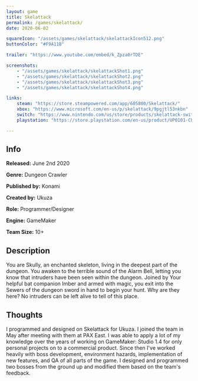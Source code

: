 ```yaml
---
layout: game
title: Skelattack
permalink: /games/skelattack/
date: 2020-06-02

squareIcon: "/assets/games/skelattack/skelattackIcon512.png"
buttonColor: "#F9A11B"

trailer: "https://www.youtube.com/embed/k_Zpza0rTDE"

screenshots:
    - "/assets/games/skelattack/skelattackShot1.png"
    - "/assets/games/skelattack/skelattackShot2.png"
    - "/assets/games/skelattack/skelattackShot3.png"
    - "/assets/games/skelattack/skelattackShot4.png"

links:
    steam: "https://store.steampowered.com/app/605800/Skelattack/"
    xbox: "https://www.microsoft.com/en-us/p/skelattack/9pgjtl53nkbn"
    switch: "https://www.nintendo.com/us/store/products/skelattack-switch/"
    playstation: "https://store.playstation.com/en-us/product/UP0101-CUSA17789_00-SKELATTACK201719"

---
```


## Info
  <p><strong>Released:</strong> June 2nd 2020 </p>
  <p><strong>Genre:</strong> Dungeon Crawler </p>
  <p><strong>Published by:</strong> Konami </p>
  <p><strong>Created by:</strong> Ukuza </p>
  <p><strong>Role:</strong> Programmer/Designer </p>
  <p><strong>Engine:</strong> GameMaker </p>
  <p><strong>Team Size:</strong> 10+ </p>

## Description
You are Skully, an enchanted skeleton, living in the deepest part of the dungeon. You awaken to the terrible sound of the Alarm Bell, letting you know that intruders have been seen within the dungeon. Joined by Your helpful bat companion Imber and armed with magic, you exit into the Sewers of the dungeon sword in hand to begin your hunt. Why are they here? No intruders can be left alive to tell of this place.

## Thoughts
I programmed and designed on Skelattack for Ukuza. I joined the team in May after meeting with them at PAX East. I was able to apply a lot of my knowledge over the years of working on GameMaker: Studio 1.4 for only personal projects on to a commercial product. Since then I've worked heavily with boss development, environment hazards, implementation of new features, and QA of all parts of the game. I designed and programmed two bosses from the ground up and modified them based on the team's feedback.